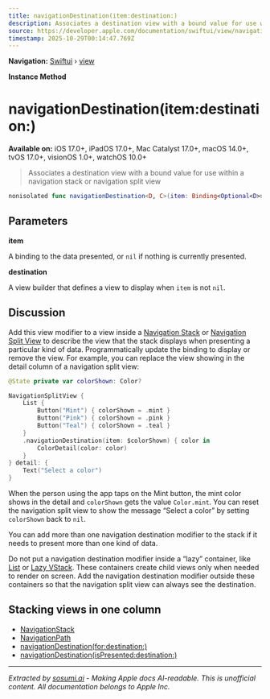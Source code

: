 ```yaml
---
title: navigationDestination(item:destination:)
description: Associates a destination view with a bound value for use within a navigation stack or navigation split view
source: https://developer.apple.com/documentation/swiftui/view/navigationdestination(item:destination:)
timestamp: 2025-10-29T00:14:47.769Z
---
```


**Navigation:** [Swiftui](/documentation/swiftui) › [view](/documentation/swiftui/view)

**Instance Method**

# navigationDestination(item:destination:)

**Available on:** iOS 17.0+, iPadOS 17.0+, Mac Catalyst 17.0+, macOS 14.0+, tvOS 17.0+, visionOS 1.0+, watchOS 10.0+

> Associates a destination view with a bound value for use within a navigation stack or navigation split view

```swift
nonisolated func navigationDestination<D, C>(item: Binding<Optional<D>>, @ViewBuilder destination: @escaping (D) -> C) -> some View where D : Hashable, C : View
```

## Parameters

**item**

A binding to the data presented, or `nil` if nothing is currently presented.



**destination**

A view builder that defines a view to display when `item` is not `nil`.



## Discussion

Add this view modifier to a view inside a [Navigation Stack](/documentation/swiftui/navigationstack) or [Navigation Split View](/documentation/swiftui/navigationsplitview) to describe the view that the stack displays when presenting a particular kind of data. Programmatically update the binding to display or remove the view. For example, you can replace the view showing in the detail column of a navigation split view:

```swift
@State private var colorShown: Color?

NavigationSplitView {
    List {
        Button("Mint") { colorShown = .mint }
        Button("Pink") { colorShown = .pink }
        Button("Teal") { colorShown = .teal }
    }
    .navigationDestination(item: $colorShown) { color in
        ColorDetail(color: color)
    }
} detail: {
    Text("Select a color")
}
```

When the person using the app taps on the Mint button, the mint color shows in the detail and `colorShown` gets the value `Color.mint`. You can reset the navigation split view to show the message “Select a color” by setting `colorShown` back to `nil`.

You can add more than one navigation destination modifier to the stack if it needs to present more than one kind of data.

Do not put a navigation destination modifier inside a “lazy” container, like [List](/documentation/swiftui/list) or [Lazy VStack](/documentation/swiftui/lazyvstack). These containers create child views only when needed to render on screen. Add the navigation destination modifier outside these containers so that the navigation split view can always see the destination.

## Stacking views in one column

- [NavigationStack](/documentation/swiftui/navigationstack)
- [NavigationPath](/documentation/swiftui/navigationpath)
- [navigationDestination(for:destination:)](/documentation/swiftui/view/navigationdestination(for:destination:))
- [navigationDestination(isPresented:destination:)](/documentation/swiftui/view/navigationdestination(ispresented:destination:))

---

*Extracted by [sosumi.ai](https://sosumi.ai) - Making Apple docs AI-readable.*
*This is unofficial content. All documentation belongs to Apple Inc.*
